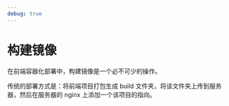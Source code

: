 ```yaml
---
debug: true
---
```


# 构建镜像

在前端容器化部署中，构建镜像是一个必不可少的操作。

传统的部署方式是：将前端项目打包生成 build 文件夹，将该文件夹上传到服务器，然后在服务器的 nginx 上添加一个该项目的指向。
